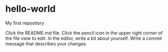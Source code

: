 # hello-world
My first repository

Click the README.md file.
Click the
pencil icon in the upper right corner of the file view to edit.
In the editor, write a bit about yourself.
Write a commit message that describes your changes.

